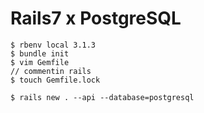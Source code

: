 # Rails7 x PostgreSQL


```
$ rbenv local 3.1.3
$ bundle init
$ vim Gemfile
// commentin rails
$ touch Gemfile.lock

$ rails new . --api --database=postgresql
```

